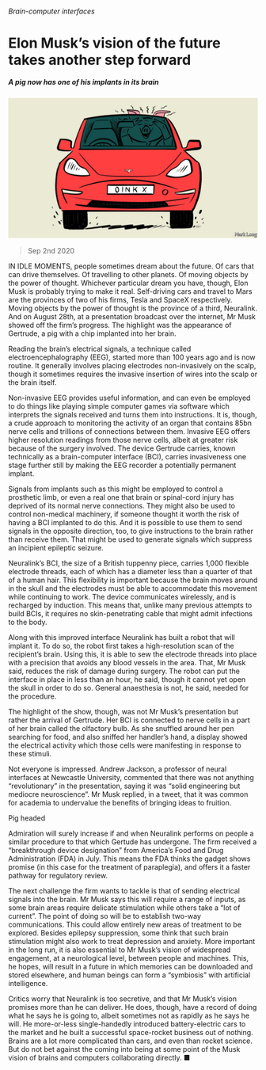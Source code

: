 ###### Brain-computer interfaces

# Elon Musk’s vision of the future takes another step forward 

##### A pig now has one of his implants in its brain 

![image](images/20200905_STD001.jpg) 

> Sep 2nd 2020 

IN IDLE MOMENTS, people sometimes dream about the future. Of cars that can drive themselves. Of travelling to other planets. Of moving objects by the power of thought. Whichever particular dream you have, though, Elon Musk is probably trying to make it real. Self-driving cars and travel to Mars are the provinces of two of his firms, Tesla and SpaceX respectively. Moving objects by the power of thought is the province of a third, Neuralink. And on August 28th, at a presentation broadcast over the internet, Mr Musk showed off the firm’s progress. The highlight was the appearance of Gertrude, a pig with a chip implanted into her brain.

Reading the brain’s electrical signals, a technique called electroencephalography (EEG), started more than 100 years ago and is now routine. It generally involves placing electrodes non-invasively on the scalp, though it sometimes requires the invasive insertion of wires into the scalp or the brain itself.


Non-invasive EEG provides useful information, and can even be employed to do things like playing simple computer games via software which interprets the signals received and turns them into instructions. It is, though, a crude approach to monitoring the activity of an organ that contains 85bn nerve cells and trillions of connections between them. Invasive EEG offers higher resolution readings from those nerve cells, albeit at greater risk because of the surgery involved. The device Gertrude carries, known technically as a brain-computer interface (BCI), carries invasiveness one stage further still by making the EEG recorder a potentially permanent implant.

Signals from implants such as this might be employed to control a prosthetic limb, or even a real one that brain or spinal-cord injury has deprived of its normal nerve connections. They might also be used to control non-medical machinery, if someone thought it worth the risk of having a BCI implanted to do this. And it is possible to use them to send signals in the opposite direction, too, to give instructions to the brain rather than receive them. That might be used to generate signals which suppress an incipient epileptic seizure.

Neuralink’s BCI, the size of a British tuppenny piece, carries 1,000 flexible electrode threads, each of which has a diameter less than a quarter of that of a human hair. This flexibility is important because the brain moves around in the skull and the electrodes must be able to accommodate this movement while continuing to work. The device communicates wirelessly, and is recharged by induction. This means that, unlike many previous attempts to build BCIs, it requires no skin-penetrating cable that might admit infections to the body.

Along with this improved interface Neuralink has built a robot that will implant it. To do so, the robot first takes a high-resolution scan of the recipient’s brain. Using this, it is able to sew the electrode threads into place with a precision that avoids any blood vessels in the area. That, Mr Musk said, reduces the risk of damage during surgery. The robot can put the interface in place in less than an hour, he said, though it cannot yet open the skull in order to do so. General anaesthesia is not, he said, needed for the procedure.

The highlight of the show, though, was not Mr Musk’s presentation but rather the arrival of Gertrude. Her BCI is connected to nerve cells in a part of her brain called the olfactory bulb. As she snuffled around her pen searching for food, and also sniffed her handler’s hand, a display showed the electrical activity which those cells were manifesting in response to these stimuli.

Not everyone is impressed. Andrew Jackson, a professor of neural interfaces at Newcastle University, commented that there was not anything “revolutionary” in the presentation, saying it was “solid engineering but mediocre neuroscience”. Mr Musk replied, in a tweet, that it was common for academia to undervalue the benefits of bringing ideas to fruition.

Pig headed

Admiration will surely increase if and when Neuralink performs on people a similar procedure to that which Gertude has undergone. The firm received a “breakthrough device designation” from America’s Food and Drug Administration (FDA) in July. This means the FDA thinks the gadget shows promise (in this case for the treatment of paraplegia), and offers it a faster pathway for regulatory review.

The next challenge the firm wants to tackle is that of sending electrical signals into the brain. Mr Musk says this will require a range of inputs, as some brain areas require delicate stimulation while others take a “lot of current”. The point of doing so will be to establish two-way communications. This could allow entirely new areas of treatment to be explored. Besides epilepsy suppression, some think that such brain stimulation might also work to treat depression and anxiety. More important in the long run, it is also essential to Mr Musk’s vision of widespread engagement, at a neurological level, between people and machines. This, he hopes, will result in a future in which memories can be downloaded and stored elsewhere, and human beings can form a “symbiosis” with artificial intelligence.

Critics worry that Neuralink is too secretive, and that Mr Musk’s vision promises more than he can deliver. He does, though, have a record of doing what he says he is going to, albeit sometimes not as rapidly as he says he will. He more-or-less single-handedly introduced battery-electric cars to the market and he built a successful space-rocket business out of nothing. Brains are a lot more complicated than cars, and even than rocket science. But do not bet against the coming into being at some point of the Musk vision of brains and computers collaborating directly. ■

